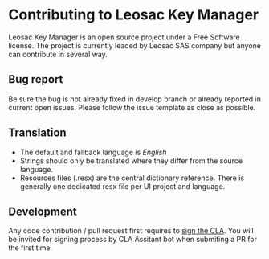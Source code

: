 # Contributing to Leosac Key Manager

Leosac Key Manager is an open source project under a Free Software license.
The project is currently leaded by Leosac SAS company but anyone can contribute in several way.

## Bug report

Be sure the bug is not already fixed in develop branch or already reported in current open issues.
Please follow the issue template as close as possible.

## Translation

*   The default and fallback language is *English*
*   Strings should only be translated where they differ from the source language.
*   Resources files (.resx) are the central dictionary reference. There is generally one dedicated resx file per UI project and language.

## Development

Any code contribution / pull request first requires to [sign the CLA](https://cla-assistant.io/leosac/key-manager). You will be invited for signing process by CLA Assitant bot when submiting a PR for the first time.